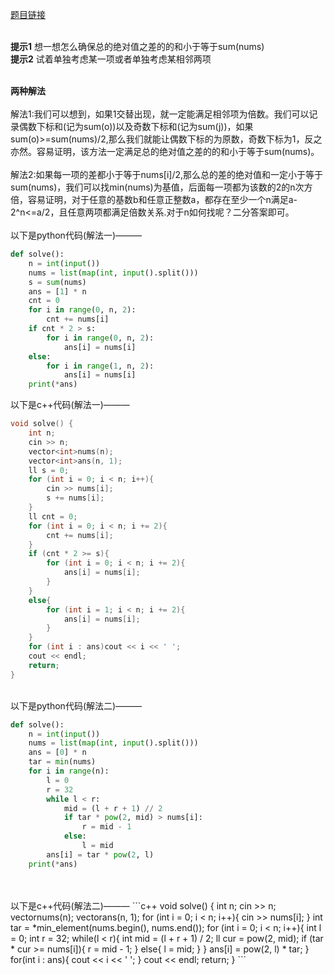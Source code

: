 [题目链接](https://codeforces.com/problemset/problem/1463/B)

<br>**提示1** 想一想怎么确保总的绝对值之差的的和小于等于sum(nums)
<br>**提示2** 试着单独考虑某一项或者单独考虑某相邻两项

<br>**两种解法**
<br>
<br>解法1:我们可以想到，如果1交替出现，就一定能满足相邻项为倍数。我们可以记录偶数下标和(记为sum(o))以及奇数下标和(记为sum(j))，如果sum(o)>=sum(nums)/2,那么我们就能让偶数下标的为原数，奇数下标为1，反之亦然。容易证明，该方法一定满足总的绝对值之差的的和小于等于sum(nums)。
<br>
<br>解法2:如果每一项的差都小于等于nums[i]/2,那么总的差的绝对值和一定小于等于sum(nums)，我们可以找min(nums)为基值，后面每一项都为该数的2的n次方倍，容易证明，对于任意的基数b和任意正整数a，都存在至少一个n满足a-2^n<=a/2，且任意两项都满足倍数关系.对于n如何找呢？二分答案即可。
<br>
<br>以下是python代码(解法一)———
```python
def solve():
    n = int(input())
    nums = list(map(int, input().split()))
    s = sum(nums)
    ans = [1] * n
    cnt = 0
    for i in range(0, n, 2):
        cnt += nums[i]
    if cnt * 2 > s:
        for i in range(0, n, 2):
            ans[i] = nums[i]
    else: 
        for i in range(1, n, 2):
            ans[i] = nums[i]
    print(*ans)
```
以下是c++代码(解法一)———
```c++
void solve() {
    int n;
    cin >> n;
    vector<int>nums(n);
    vector<int>ans(n, 1);
    ll s = 0;
    for (int i = 0; i < n; i++){
        cin >> nums[i];
        s += nums[i];
    }
    ll cnt = 0;
    for (int i = 0; i < n; i += 2){
        cnt += nums[i];
    }
    if (cnt * 2 >= s){
        for (int i = 0; i < n; i += 2){
            ans[i] = nums[i];
        }
    }
    else{
        for (int i = 1; i < n; i += 2){
            ans[i] = nums[i];
        }
    }
    for (int i : ans)cout << i << ' ';
    cout << endl;
    return;
}
``` 

<br>以下是python代码(解法二)———
```python
def solve():
    n = int(input())
    nums = list(map(int, input().split()))
    ans = [0] * n
    tar = min(nums)
    for i in range(n):
        l = 0
        r = 32
        while l < r:
            mid = (l + r + 1) // 2
            if tar * pow(2, mid) > nums[i]:
                r = mid - 1
            else:
                l = mid
        ans[i] = tar * pow(2, l)
    print(*ans)
```
<br>
<br>以下是c++代码(解法二)———
```c++
void solve() {
    int n;
    cin >> n;
    vector<int>nums(n);
    vector<int>ans(n, 1);
    for (int i = 0; i < n; i++){
        cin >> nums[i];
    }
    int tar = *min_element(nums.begin(), nums.end());
    for (int i = 0; i < n; i++){
        int l = 0;
        int r = 32;
        while(l < r){
            int mid = (l + r + 1) / 2;
            ll cur = pow(2, mid);
            if (tar * cur >= nums[i]){
                r = mid - 1;
            }
            else{
                l = mid;
            }
        }
        ans[i] = pow(2, l) * tar;
    }
    for(int i : ans){
        cout << i << ' ';
    }
    cout << endl;
    return;
}
```
